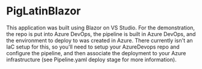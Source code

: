 # PigLatinBlazor

This application was built using Blazor on VS Studio. For the demonstration, the repo is put into Azure DevOps, the pipeline is built in Azure DevOps, and the environment to deploy to was created in Azure. There currently isn't an IaC setup for this, so you'll need to setup your AzureDevops repo and configure the pipeline, and then associate the deployment to your Azure infrastructure (see Pipeline.yaml deploy stage for more information).
